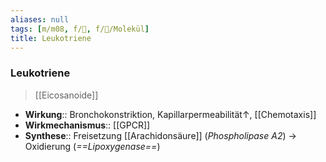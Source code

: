 ```yaml
---
aliases: null
tags: [m/m08, f/🧪, f/🧪/Molekül]
title: Leukotriene
---
```

### Leukotriene
> [[Eicosanoide]]
- **Wirkung**:: Bronchokonstriktion, Kapillarpermeabilität↑, [[Chemotaxis]] 
- **Wirkmechanismus**:: [[GPCR]]
- **Synthese**:: Freisetzung [[Arachidonsäure]] (*Phospholipase A2*) → Oxidierung (*==Lipoxygenase==*)